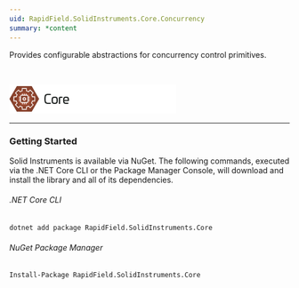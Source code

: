 ```yaml
---
uid: RapidField.SolidInstruments.Core.Concurrency
summary: *content
---
```


<!--
Copyright (c) RapidField LLC. Licensed under the MIT License. See LICENSE.txt in the project root for license information.
-->

Provides configurable abstractions for concurrency control primitives.

<br />

![Core label](../images/Label.Core.300w.png)
- - -

### Getting Started

Solid Instruments is available via NuGet. The following commands, executed via the .NET Core CLI or the Package Manager Console, will download and install the library and all of its dependencies.

###### .NET Core CLI

```shell
dotnet add package RapidField.SolidInstruments.Core
```

###### NuGet Package Manager

```shell
Install-Package RapidField.SolidInstruments.Core
```